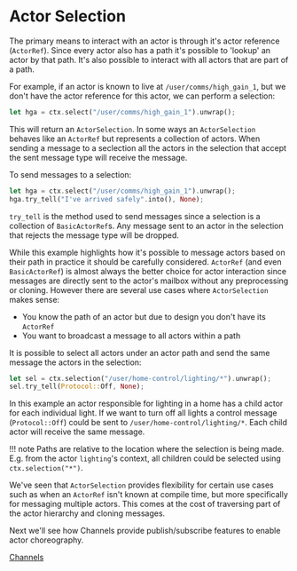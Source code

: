 # Actor Selection

The primary means to interact with an actor is through it's actor reference (`ActorRef`). Since every actor also has a path it's possible to 'lookup' an actor by that path. It's also possible to interact with all actors that are part of a path.

For example, if an actor is known to live at `/user/comms/high_gain_1`, but we don't have the actor reference for this actor, we can perform a selection:

```rust
let hga = ctx.select("/user/comms/high_gain_1").unwrap();
```

This will return an `ActorSelection`. In some ways an `ActorSelection` behaves like an `ActorRef` but represents a collection of actors. When sending a message to a seclection all the actors in the selection that accept the sent message type will receive the message.

To send messages to a selection:

```rust
let hga = ctx.select("/user/comms/high_gain_1").unwrap();
hga.try_tell("I've arrived safely".into(), None);
```

`try_tell` is the method used to send messages since a selection is a collection of `BasicActorRef`s. Any message sent to an actor in the selection that rejects the message type will be dropped.

While this example highlights how it's possible to message actors based on their path in practice it should be carefully considered. `ActorRef` (and even `BasicActorRef`) is almost always the better choice for actor interaction since messages are directly sent to the actor's mailbox without any preprocessing or cloning. However there are several use cases where `ActorSelection` makes sense:

- You know the path of an actor but due to design you don't have its `ActorRef`
- You want to broadcast a message to all actors within a path

It is possible to select all actors under an actor path and send the same message the actors in the selection:

```rust
let sel = ctx.selection("/user/home-control/lighting/*").unwrap();
sel.try_tell(Protocol::Off, None);
```

In this example an actor responsible for lighting in a home has a child actor for each individual light. If we want to turn off all lights a control message (`Protocol::Off`) could be sent to `/user/home-control/lighting/*`. Each child actor will receive the same message.

<!-- prettier-ignore-start -->
!!! note
    Paths are relative to the location where the selection is being made. E.g. from the actor `lighting`'s context, all children could be selected using `ctx.selection("*")`.
<!-- prettier-ignore-end -->

We've seen that `ActorSelection` provides flexibility for certain use cases such as when an `ActorRef` isn't known at compile time, but more specifically for messaging multiple actors. This comes at the cost of traversing part of the actor hierarchy and cloning messages.

Next we'll see how Channels provide publish/subscribe features to enable actor choreography.

[Channels](channels.md)
